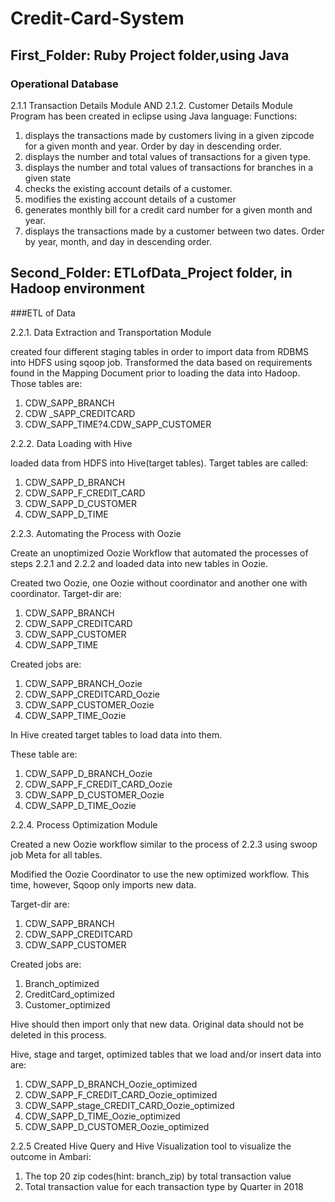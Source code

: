 # Credit-Card-System

## First_Folder: Ruby Project folder,using Java



### Operational Database 

2.1.1 Transaction Details Module AND 2.1.2. Customer Details Module 
Program has been created in eclipse using Java language:
Functions:
1. displays the transactions made by customers living in a given zipcode for a given month and year. Order by day in descending order.
2. displays the number and total values of transactions for a given type. 
3. displays the number and total values of transactions for branches in a given state 
4. checks the existing account details of a customer. 
5. modifies the existing account details of a customer 
6. generates monthly bill for a credit card number for a given month and year. 
7. displays the transactions made by a customer between two dates. Order by year, month, and day in descending order. 

## Second_Folder: ETLofData_Project folder, in Hadoop environment

###ETL of Data 


2.2.1. Data Extraction and Transportation Module 

created four different staging tables in order to import data from RDBMS into HDFS using sqoop job.
Transformed the data based on requirements found in the Mapping Document prior to loading the data into Hadoop. 
Those tables are:

1. CDW_SAPP_BRANCH
2. CDW _SAPP_CREDITCARD 
3. CDW_SAPP_TIME?4.CDW_SAPP_CUSTOMER 


2.2.2. Data Loading with Hive 

loaded  data from HDFS into Hive(target tables).
Target tables are called:

1. CDW_SAPP_D_BRANCH
2. CDW_SAPP_F_CREDIT_CARD
3. CDW_SAPP_D_CUSTOMER
4. CDW_SAPP_D_TIME



2.2.3. Automating the Process with Oozie 

Create an unoptimized Oozie Workflow that automated the processes of steps 2.2.1 and 2.2.2 and loaded data into new tables in Oozie. 

Created  two Oozie, one Oozie without coordinator and another one with coordinator.
Target-dir are:

1. CDW_SAPP_BRANCH
2. CDW_SAPP_CREDITCARD
3. CDW_SAPP_CUSTOMER
4. CDW_SAPP_TIME

Created jobs are:

1. CDW_SAPP_BRANCH_Oozie
2. CDW_SAPP_CREDITCARD_Oozie
3. CDW_SAPP_CUSTOMER_Oozie
4. CDW_SAPP_TIME_Oozie

In Hive created target tables to load data into them.

These table are:

1. CDW_SAPP_D_BRANCH_Oozie
2. CDW_SAPP_F_CREDIT_CARD_Oozie
3. CDW_SAPP_D_CUSTOMER_Oozie
4. CDW_SAPP_D_TIME_Oozie


2.2.4. Process Optimization Module 


Created a new Oozie workflow similar to the process of 2.2.3 using swoop job Meta for all tables.

Modified the Oozie Coordinator to use the new optimized workflow.
This time, however, Sqoop only imports new data. 

Target-dir are:

1. CDW_SAPP_BRANCH
2. CDW_SAPP_CREDITCARD
3. CDW_SAPP_CUSTOMER

Created jobs are:

1. Branch_optimized
2. CreditCard_optimized
3. Customer_optimized

Hive should then import only that new data.
Original data should not be deleted in this process. 

Hive, stage and target, optimized tables that we load and/or insert data into are:

1. CDW_SAPP_D_BRANCH_Oozie_optimized
2. CDW_SAPP_F_CREDIT_CARD_Oozie_optimized
3. CDW_SAPP_stage_CREDIT_CARD_Oozie_optimized
4. CDW_SAPP_D_TIME_Oozie_optimized
5. CDW_SAPP_D_CUSTOMER_Oozie_optimized



2.2.5 Created Hive Query and Hive Visualization tool to visualize the outcome in Ambari:
1) The top 20 zip codes(hint: branch_zip) by total transaction value 
2) Total transaction value for each transaction type by Quarter in 2018 


